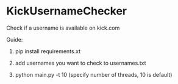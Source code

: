 # KickUsernameChecker
Check if a username is available on kick.com

Guide:

1. pip install requirements.xt

2. add usernames you want to check to usernames.txt
   
3. python main.py -t 10 (specify number of threads, 10 is default)
